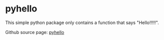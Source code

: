 # pyhello

This simple python package only contains a function that says "Hello!!!!!". 


Github source page: [pyhello](https://github.com/StuffbyYuki/pyhello)


